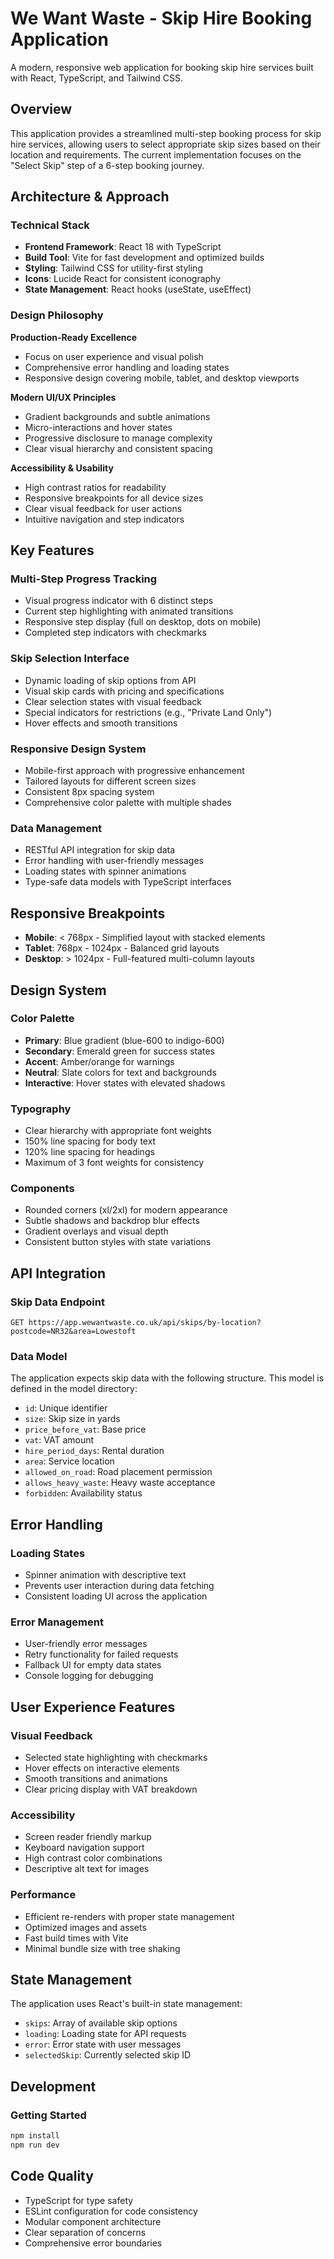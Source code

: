 # We Want Waste - Skip Hire Booking Application

A modern, responsive web application for booking skip hire services built with React, TypeScript, and Tailwind CSS.

##  Overview

This application provides a streamlined multi-step booking process for skip hire services, allowing users to select appropriate skip sizes based on their location and requirements. The current implementation focuses on the "Select Skip" step of a 6-step booking journey.

##  Architecture & Approach

### Technical Stack
- **Frontend Framework**: React 18 with TypeScript
- **Build Tool**: Vite for fast development and optimized builds
- **Styling**: Tailwind CSS for utility-first styling
- **Icons**: Lucide React for consistent iconography
- **State Management**: React hooks (useState, useEffect)

### Design Philosophy

**Production-Ready Excellence**
- Focus on user experience and visual polish
- Comprehensive error handling and loading states
- Responsive design covering mobile, tablet, and desktop viewports

**Modern UI/UX Principles**
- Gradient backgrounds and subtle animations
- Micro-interactions and hover states
- Progressive disclosure to manage complexity
- Clear visual hierarchy and consistent spacing

**Accessibility & Usability**
- High contrast ratios for readability
- Responsive breakpoints for all device sizes
- Clear visual feedback for user actions
- Intuitive navigation and step indicators

##  Key Features

### Multi-Step Progress Tracking
- Visual progress indicator with 6 distinct steps
- Current step highlighting with animated transitions
- Responsive step display (full on desktop, dots on mobile)
- Completed step indicators with checkmarks

### Skip Selection Interface
- Dynamic loading of skip options from API
- Visual skip cards with pricing and specifications
- Clear selection states with visual feedback
- Special indicators for restrictions (e.g., "Private Land Only")
- Hover effects and smooth transitions

### Responsive Design System
- Mobile-first approach with progressive enhancement
- Tailored layouts for different screen sizes
- Consistent 8px spacing system
- Comprehensive color palette with multiple shades

### Data Management
- RESTful API integration for skip data
- Error handling with user-friendly messages
- Loading states with spinner animations
- Type-safe data models with TypeScript interfaces

## Responsive Breakpoints

- **Mobile**: < 768px - Simplified layout with stacked elements
- **Tablet**: 768px - 1024px - Balanced grid layouts
- **Desktop**: > 1024px - Full-featured multi-column layouts

## Design System

### Color Palette
- **Primary**: Blue gradient (blue-600 to indigo-600)
- **Secondary**: Emerald green for success states
- **Accent**: Amber/orange for warnings
- **Neutral**: Slate colors for text and backgrounds
- **Interactive**: Hover states with elevated shadows

### Typography
- Clear hierarchy with appropriate font weights
- 150% line spacing for body text
- 120% line spacing for headings
- Maximum of 3 font weights for consistency

### Components
- Rounded corners (xl/2xl) for modern appearance
- Subtle shadows and backdrop blur effects
- Gradient overlays and visual depth
- Consistent button styles with state variations

## API Integration

### Skip Data Endpoint
```
GET https://app.wewantwaste.co.uk/api/skips/by-location?postcode=NR32&area=Lowestoft
```

### Data Model
The application expects skip data with the following structure. This model is defined in the model directory:
- `id`: Unique identifier
- `size`: Skip size in yards
- `price_before_vat`: Base price
- `vat`: VAT amount
- `hire_period_days`: Rental duration
- `area`: Service location
- `allowed_on_road`: Road placement permission
- `allows_heavy_waste`: Heavy waste acceptance
- `forbidden`: Availability status

##  Error Handling

### Loading States
- Spinner animation with descriptive text
- Prevents user interaction during data fetching
- Consistent loading UI across the application

### Error Management
- User-friendly error messages
- Retry functionality for failed requests
- Fallback UI for empty data states
- Console logging for debugging

##  User Experience Features

### Visual Feedback
- Selected state highlighting with checkmarks
- Hover effects on interactive elements
- Smooth transitions and animations
- Clear pricing display with VAT breakdown

### Accessibility
- Screen reader friendly markup
- Keyboard navigation support
- High contrast color combinations
- Descriptive alt text for images

### Performance
- Efficient re-renders with proper state management
- Optimized images and assets
- Fast build times with Vite
- Minimal bundle size with tree shaking

##  State Management

The application uses React's built-in state management:
- `skips`: Array of available skip options
- `loading`: Loading state for API requests
- `error`: Error state with user messages
- `selectedSkip`: Currently selected skip ID


##  Development

### Getting Started
```bash
npm install
npm run dev
```

##  Code Quality

- TypeScript for type safety
- ESLint configuration for code consistency
- Modular component architecture
- Clear separation of concerns
- Comprehensive error boundaries

